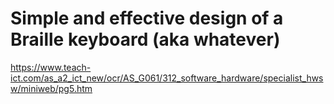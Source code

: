 # Simple and effective design of a Braille keyboard (aka whatever)

https://www.teach-ict.com/as_a2_ict_new/ocr/AS_G061/312_software_hardware/specialist_hwsw/miniweb/pg5.htm
